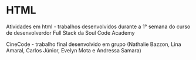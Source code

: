 # HTML
 Atividades em html - trabalhos desenvolvidos durante a 1° semana do curso de desenvolverdor Full Stack da Soul Code Academy
 
 CineCode - trabalho final desenvolvido em grupo (Nathalie Bazzon, Lina Amaral, Carlos Júnior, Evelyn Mota e Andressa Samara)
